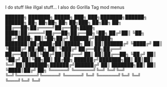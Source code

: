 I do stuff like illgal stuff...
I also do Gorilla Tag mod menus 

██████╗ ███████╗ █████╗ ███╗   ███╗███████╗██████╗ ██████╗ ██╗   ██╗██╗  ██╗   ██╗███╗   ██╗██╗  ██╗
██╔══██╗██╔════╝██╔══██╗████╗ ████║██╔════╝██╔══██╗██╔══██╗╚██╗ ██╔╝██║  ╚██╗ ██╔╝████╗  ██║╚██╗██╔╝
██████╔╝█████╗  ███████║██╔████╔██║█████╗  ██║  ██║██████╔╝ ╚████╔╝ ██║   ╚████╔╝ ██╔██╗ ██║ ╚███╔╝ 
██╔══██╗██╔══╝  ██╔══██║██║╚██╔╝██║██╔══╝  ██║  ██║██╔══██╗  ╚██╔╝  ██║    ╚██╔╝  ██║╚██╗██║ ██╔██╗ 
██████╔╝███████╗██║  ██║██║ ╚═╝ ██║███████╗██████╔╝██████╔╝   ██║   ███████╗██║   ██║ ╚████║██╔╝ ██╗
╚═════╝ ╚══════╝╚═╝  ╚═╝╚═╝     ╚═╝╚══════╝╚═════╝ ╚═════╝    ╚═╝   ╚══════╝╚═╝   ╚═╝  ╚═══╝╚═╝  ╚═╝
                                                                                                    
